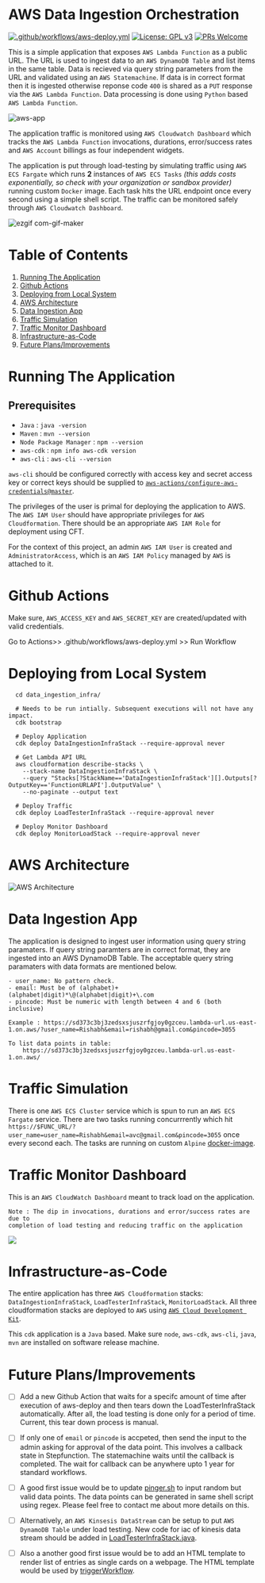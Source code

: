 # AWS Data Ingestion Orchestration

[![.github/workflows/aws-deploy.yml](https://github.com/onerishabh/data-ingestion-orchestration/actions/workflows/aws-deploy.yml/badge.svg)](https://github.com/onerishabh/data-ingestion-orchestration/actions/workflows/aws-deploy.yml) [![License: GPL v3](https://img.shields.io/badge/License-GPLv3-blue.svg)](https://www.gnu.org/licenses/gpl-3.0) [![PRs Welcome](https://img.shields.io/badge/PRs-welcome-brightgreen.svg?style=flat-square)](https://makeapullrequest.com)

This is a simple application that exposes `AWS Lambda Function` as a public URL. The URL is used to ingest data to an `AWS DynamoDB Table` and list items in the same table. Data is recieved via query string parameters from the URL and validated using an `AWS Statemachine`. If data is in correct format then it is ingested otherwise reponse code `400` is shared as a `PUT` response via the `AWS Lambda Function`. Data processing is done using `Python` based `AWS Lambda Function`.

![aws-app](./.github/images/aws_app.gif)

The application traffic is monitored using `AWS Cloudwatch Dashboard` which tracks the `AWS Lambda Function` invocations, durations, error/success rates and `AWS Account` billings as four independent widgets.

The application is put through load-testing by simulating traffic using `AWS ECS Fargate` which runs **2** instances of `AWS ECS Tasks` *(this adds costs exponentially, so check with your organization or sandbox provider)* running custom `Docker` image. Each task hits the URL endpoint once every second using a simple shell script. The traffic can be monitored safely through `AWS Cloudwatch Dashboard`. 

![ezgif com-gif-maker](./.github/images/app_demo.gif)

# Table of Contents
  1. [Running The Application](#running-the-application)
  2. [Github Actions](#github-actions)
  4. [Deploying from Local System](#deploying-from-local-system)
  5. [AWS Architecture](#aws-architecture)
  6. [Data Ingestion App](#data-ingestion-app)
  7. [Traffic Simulation](#traffic-simulation)
  8. [Traffic Monitor Dashboard](#traffic-monitor-dashboard)
  9. [Infrastructure-as-Code](#infrastructure-as-code)
  10. [Future Plans/Improvements](#future-plansimprovements)

# Running The Application

## Prerequisites
* `Java` : `java -version`
* `Maven` : `mvn --version`
* `Node Package Manager` : `npm --version`
* `aws-cdk` : `npm info aws-cdk version`
* `aws-cli` : `aws-cli --version`

`aws-cli` should be configured correctly with access key and secret access key or correct keys should be supplied to [`aws-actions/configure-aws-credentials@master`](.github/workflows/aws-deploy.yml). 

The privileges of the user is primal for deploying the application to AWS. The `AWS IAM User` should have appropriate privileges for `AWS Cloudformation`. There should be an appropriate `AWS IAM Role` for deployment using CFT. 

For the context of this project, an admin `AWS IAM User` is created and `AdministratorAccess`, which is an `AWS IAM Policy` managed by `AWS` is attached to it. 

# Github Actions
Make sure, `AWS_ACCESS_KEY` and `AWS_SECRET_KEY` are created/updated with valid credentials.

Go to Actions>> .github/workflows/aws-deploy.yml >> Run Workflow

# Deploying from Local System

```
  cd data_ingestion_infra/

  # Needs to be run intially. Subsequent executions will not have any impact.
  cdk bootstrap 

  # Deploy Application
  cdk deploy DataIngestionInfraStack --require-approval never

  # Get Lambda API URL
  aws cloudformation describe-stacks \
    --stack-name DataIngestionInfraStack \
    --query "Stacks[?StackName=='DataIngestionInfraStack'][].Outputs[?OutputKey=='FunctionURLAPI'].OutputValue" \
    --no-paginate --output text

  # Deploy Traffic
  cdk deploy LoadTesterInfraStack --require-approval never

  # Deploy Monitor Dashboard 
  cdk deploy MonitorLoadStack --require-approval never
```

# AWS Architecture

![AWS Architecture](./.github/images/AWS_architecture.png)

# Data Ingestion App

The application is designed to ingest user information using query string paramaters. If query string paramters are in correct format, they are ingested into an AWS DynamoDB Table. The acceptable query string paramaters with data formats are mentioned below. 
```
- user_name: No pattern check. 
- email: Must be of (alphabet)+(alphabet|digit)*\@(alphabet|digit)+\.com
- pincode: Must be numeric with length between 4 and 6 (both inclusive)

Example : https://sd373c3bj3zedsxsjuszrfgjoy0gzceu.lambda-url.us-east-1.on.aws/?user_name=Rishabh&email=rishabh@gmail.com&pincode=3055

To list data points in table:
    https://sd373c3bj3zedsxsjuszrfgjoy0gzceu.lambda-url.us-east-1.on.aws/
```

# Traffic Simulation
There is one `AWS ECS Cluster` service which is spun to run an `AWS ECS Fargate` service. There are two tasks running concurrrently which hit `https://$FUNC_URL/?user_name=user_name=Rishabh&email=avc@gmail.com&pincode=3055` once every second each. The tasks are running on custom `Alpine` [docker-image](./load_testing/Dockerfile). 

# Traffic Monitor Dashboard
This is an `AWS CloudWatch Dashboard` meant to track load on the application. 
```
Note : The dip in invocations, durations and error/success rates are due to 
completion of load testing and reducing traffic on the application
```

![](./.github/images/trafficDashboard.PNG)

# Infrastructure-as-Code
The entire application has three `AWS Cloudformation` stacks: `DataIngestionInfraStack`, `LoadTesterInfraStack`, `MonitorLoadStack`. All three cloudformation stacks are deployed to `AWS` using [`AWS Cloud Development Kit`](https://aws.amazon.com/cdk/). 

This `cdk` application is a `Java` based. Make sure `node`, `aws-cdk`, `aws-cli`, `java`, `mvn` are installed on software release machine. 

# Future Plans/Improvements
- [ ] Add a new Github Action that waits for a specifc amount of time after execution of aws-deploy and then tears down the LoadTesterInfraStack automatically. After all, the load testing is done only for a period of time. Current, this tear down process is manual.

- [ ] If only one of `email` or `pincode` is accpeted, then send the input to the admin asking for approval of the data point. This involves a callback state in Stepfunction. The statemachine waits until the callback is completed. The wait for callback can be anywhere upto 1 year for standard workflows. 

- [ ] A good first issue would be to update [pinger.sh](load_testing/pinger.sh) to input random but valid data points. The data points can be generated in same shell script using regex. Please feel free to contact me about more details on this. 

- [ ] Alternatively, an `AWS Kinsesis DataStream` can be setup to put `AWS DynamoDB Table` under load testing. New code for iac of kinesis data stream should be added in [LoadTesterInfraStack.java](data_ingestion_infra/src/main/java/com/myorg/LoadTesterInfraStack.java).

- [ ] Also a another good first issue would be to add an HTML template to render list of entries as single cards on a webpage. The HTML template would be used by [triggerWorkflow](lambda/triggerWorkflow/handler.py). 
